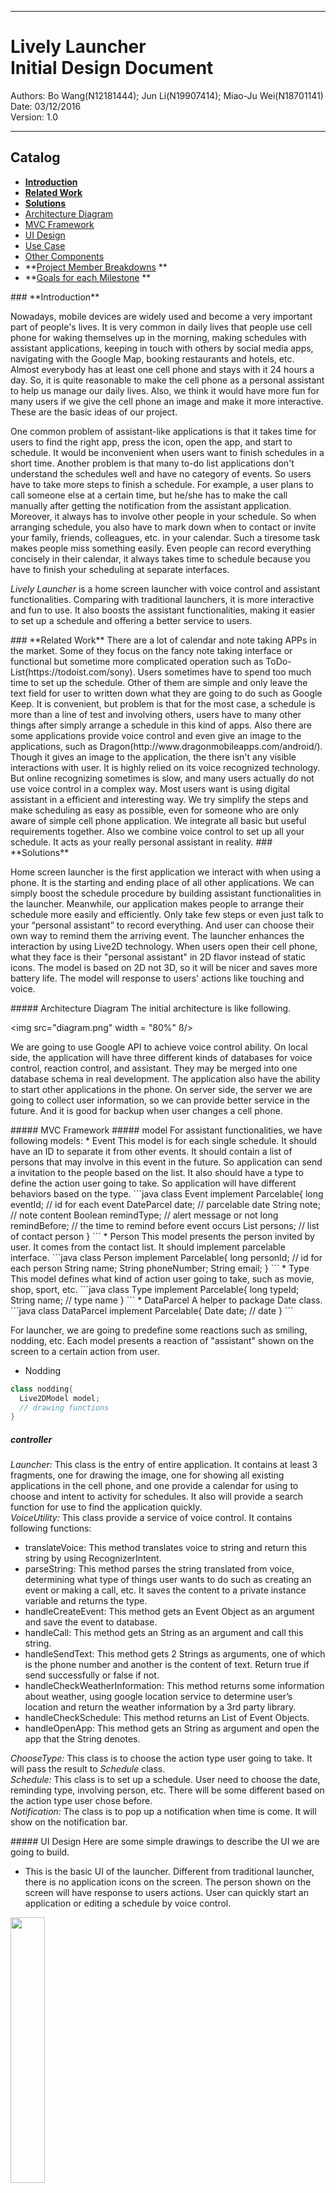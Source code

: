 ***
 # Lively Launcher <br> Initial Design Document
  Authors: Bo Wang(N12181444); Jun Li(N19907414); Miao-Ju Wei(N18701141)  
  Date: 03/12/2016  
  Version: 1.0  
***

 ## Catalog
 * **<a href="#Introduction">Introduction</a>**
 * **<a href="#RelatedWork">Related Work</a>**
 * **<a href="#Solutions">Solutions</a>**
  * <a href="#ArchitectureDiagram">Architecture Diagram</a>
  * <a href="#Framework">MVC Framework</a>
  * <a href="#UIDesign">UI Design</a>
  * <a href="#UseCase">Use Case</a>
  * <a href="#OtherComponents">Other Components</a>
 * **<a href = "#ProjectMemberBreakdowns">Project Member Breakdowns</a> **
 * **<a href = "#Goals">Goals for each Milestone</a> **


 <span id = "Introduction"/>  
 ### **Introduction**

 Nowadays, mobile devices are widely used and become a very important part of people's lives. It is very common in daily lives that people use cell phone for waking themselves up in the morning, making schedules with assistant applications, keeping in touch with others by social media apps, navigating with the Google Map, booking restaurants and hotels, etc. Almost everybody has at least one cell phone and stays with it 24 hours a day. So, it is quite reasonable to make the cell phone as a personal assistant to help us manage our daily lives. Also, we think it would have more fun for many users if we give the cell phone an image and make it more interactive. These are the basic ideas of our project.

 One common problem of assistant-like applications is that it takes time for users to find the right app, press the icon, open the app, and start to schedule. It would be inconvenient when users want to finish schedules in a short time. Another problem is that many to-do list applications don't understand the schedules well and have no category of events. So users have to take more steps to finish a schedule. For example, a user plans to call someone else at a certain time, but he/she has to make the call manually after getting the notification from the assistant application. Moreover, it always has to involve other people in your schedule. So when arranging schedule, you also have to mark down when to contact or invite your family, friends, colleagues, etc. in your calendar. Such a tiresome task makes people miss something easily. Even people can record everything concisely in their calendar, it always takes time to schedule because you have to finish your scheduling at separate interfaces.

 *Lively Launcher* is a home screen launcher with voice control and assistant functionalities. Comparing with traditional launchers, it is more interactive and fun to use.  It also boosts the assistant functionalities, making it easier to set up a schedule and offering a better service to users.


<span id = "RelatedWork"/>
 ### **Related Work**  
 There are a lot of calendar and note taking APPs in the market. Some of they focus on the fancy note taking interface or functional but sometime more complicated operation such as ToDo-List(https://todoist.com/sony). Users sometimes have to spend too much time to set up the schedule. Other of them are simple and only leave the text field for user to written down what they are going to do such as Google Keep. It is convenient, but problem is that for the most case, a schedule is more than a line of test and involving others, users have to many other things after simply arrange a schedule in this kind of apps.  
 Also there are some applications provide voice control and even give an image to the applications, such as Dragon(http://www.dragonmobileapps.com/android/). Though it gives an image to  the application, the there isn't any visible interactions with user. It is highly relied on its voice recognized technology. But online recognizing sometimes is slow, and many users actually do not use voice control in a complex way.  
 Most users want is using digital assistant in a efficient and interesting way. We try simplify the steps and make scheduling as easy as possible, even for someone who are only aware of simple cell phone application. We integrate all basic but useful requirements together. Also we combine voice control to set up all your schedule. It acts as your really personal assistant in reality.

<span id = "Solutions"/>
 ### **Solutions**

 Home screen launcher is the first application we interact with when using a phone. It is the starting and ending place of all other applications. We can simply boost the schedule procedure by building assistant functionalities in the launcher. Meanwhile, our application makes people to arrange their schedule more easily and efficiently. Only take few steps or even just talk to your “personal assistant” to record everything. And user can choose their own way to remind them the arriving event. The launcher enhances the interaction by using Live2D technology. When users open their cell phone, what they face is their "personal assistant" in 2D flavor instead of static icons. The model is based on 2D not 3D, so it will be nicer and saves more battery life. The model will response to users' actions like touching and voice.

 <span id = "ArchitectureDiagram"/>
 ##### Architecture Diagram  
  The initial architecture is like following.

  <img src="diagram.png" width = "80%"  ß/>  

  We are going to use Google API to achieve voice control ability. On local side, the application will have three different kinds of databases for voice control, reaction control, and assistant. They may be merged into one database schema in real development. The application also have the ability to start other applications in the phone. On server side, the server we are going to collect user information, so we can provide better service in the future. And it is good for backup when user changes a cell phone.  

 <span id = "Framework"/>
 ##### MVC Framework  
 ##### model
 For assistant functionalities, we have following models:
 * Event  
   This model is for each single schedule. It should have an ID to separate it from other events. It should contain a list of persons that may involve in this event in the future. So application can send a invitation to the people based on the list. It also should have a type to define the action user going to take. So application will have different behaviors based on the type.
   ```java
   class Event implement Parcelable{
     long eventId; // id for each event
     DateParcel date; // parcelable date
     String note; // note content
     Boolean remindType; // alert message or not
     long remindBefore; // the time to remind before event occurs
     List<Person> persons; // list of contact person
   }
   ```
 * Person   
   This model presents the person invited by user. It comes from the contact list. It should implement parcelable interface.
   ```java
   class Person implement Parcelable{
      long personId; // id for each person
      String name;
      String phoneNumber;
      String email;
   }
   ```
 * Type  
   This model defines what kind of action user going to take, such as movie, shop, sport, etc.
   ```java
   class Type implement Parcelable{
      long typeId;
      String name; // type name
   }
   ```
 * DataParcel  
   A helper to package Date class.
   ```java
   class DataParcel implement Parcelable{
      Date date; // date
   }
   ```  


 For launcher, we are going to predefine some reactions such as smiling, nodding, etc. Each model presents a reaction of "assistant" shown on the screen to a certain action from user.
 * Nodding
 ```java
 class nodding{
   Live2DModel model;
   // drawing functions
 }
 ```


   ##### controller
   *Launcher:* This class is the entry of entire application. It contains at least 3 fragments, one for drawing the image, one for showing all existing applications in the cell phone, and one provide a calendar for using to choose and intent to activity for schedules. It also will provide a search function for use to find the application quickly.  
   *VoiceUtility:* This class provide a service of voice control. It contains following functions:
  * translateVoice: This method translates voice to string and return this string by using RecognizerIntent.  
  * parseString: This method parses the string translated from voice, determining what type of things user wants to do such as creating an event or making a call, etc. It saves the content to a private instance variable and returns the type.
  * handleCreateEvent: This method gets an Event Object as an argument and save the event to database.
  * handleCall: This method gets an String as an argument and call this string.
  * handleSendText: This method gets 2 Strings as arguments, one of which is the phone number and another is the content of text. Return true if send successfully or false if not.
  * handleCheckWeatherInformation: This method returns some information about weather, using google location service to determine user’s location and return the weather information by a 3rd party library.
  * handleCheckSchedule: This method returns an List of Event Objects.
  * handleOpenApp: This method gets an String as argument and open the app that the String denotes.  


  *ChooseType:* This class is to choose the action type user going to take. It will pass the result to *Schedule* class.  
  *Schedule:* This class is to set up a schedule. User need to choose the date, reminding type, involving person, etc. There will be some different based on the action type user chose before.  
  *Notification:* The class is to pop up a notification when time is come. It will show on the notification bar.


 <span id = "UIDesign"/>
 ##### UI Design
  Here are some simple drawings to describe the UI we are going to build.  

 * This is the basic UI of the launcher. Different from traditional launcher, there is no application icons on the screen. The person shown on the screen will have response to users actions. User can quickly start an application or editing a schedule by voice control.   
  <img src="launcher1.jpg" width = "33%"   />

 * There is a place for user to view and manage all applications in the phone. The application icons will be well sorted. And There will be a row to show the most frequently used applications, so user can manually start the applications quickly.  
  <img src="launcher2.jpg" width = "33%"  />  

 * When we start to make a schedule. The launcher will show a calendar for user to pick up a date.  
  <img src="launcher3.jpg" width ="33%" />  

 * We also have a good category of actions. So user can simply click the things they are going to do. And application will lead user to finish the schedule without additional tiresome steps.    
  <img src = "Picture1.png" width = "33%"  /> --->
  <img src = "Picture2.png" width = "33%"  />  

<span id = "UseCase"/>
 ##### Use Case
 As a launcher, it has two layers, the first one is for the Live2D Model, the second one for basic launcher functions. In the first layer, when user touch the screen, the Live2D Model's eye will follow the user's finger. when user touch the model, it will smiling. When user finish a schedule and return back to the launcher, it will nodding. In the second layer, it will support basic functions such as showing all the existing applications, showing 5 the most frequently used applications, searching applications in search bar.  
 For assistant functionalities, When making personal scheduling, user can arrange all other related event at one time. For example, people may want to schedule at a specific time range to give a phone call or text to someone. In this case, user can select the “contact” category, choose the contact person from their contact list, and then just set when to invoke the reminder. Upon the reminding time, it will trigger the alert message where user can dial the contact person right away.  
 In your schedule, you may want to book a time to have some sports, but you may want to involve some of your friends to your activity. In this situation, you can select at the activity category, choose the friend you want to invite from your contact list, then you can invite your friend when making your schedule.   
 Sometimes you may want to schedule a time to watch movies. If you select the movie category, after you finish your scheduling you can go to the movie website directly in you calendar. You do not have to go back to your web browser each time. You can check related information in your calendar.  
 When using voice control:

| Process    | Result     |
| :------------- | :------------- |
| [Create an event by voice] Main View -> user holds the button and says like “Create a event” -> AI responses “When will your event begin?” -> user says “Three PM” -> AI responses “OK. when will it end?” -> user says “Five PM” -> AI responses “OK. What is your event about?” -> user says “Watch movie”-> AI responses “OK. Where will you go for a movie?” -> user says “Times Square.” -> AI responses “Got it. Who will go with you?” -> user says “Tom and Lily.” -> AI responses “OK. So you want to create an event that watch a movie from Three PM to Five PM with Tom and Lily at Times Square. Is this right?” -> user can say “Yes.” to confirm if there is nothing wrong, or “No.” to remind AI that something is wrong. User says “No.” -> AI response “So what information do you want to revise? Location, time or something else?” -> user can say “Location.” or something like that. -> AI response “OK. Where will you go for a movie?” -> … -> “When do you want me to remind you?” -> … -> Until finished.| Create an event.|
|[Create an event by voice] Main View -> user holds the button and says like “Create a event that go to the Sunset Park at three PM with Tom and Lily” -> AI response “OK. You want to create an event that go to the Sunset Park at Three PM with Tom and Lily. Is that right?” -> user can revise like above or just says “Yes.” if everything is correct. -> AI responses “When do you want me to remind you?” -> …-> Until finished. |Create an event.|
|[make a call] Main View -> user holds the button and says “Call Tom.” -> AI responses “I found Tom in your contact book, do you want to make a call to Tom now?” -> user says “Yes.” -> Make a call.|Make a call.|
|[make a call] Main View -> user holds the button and says “Call 1234567890” -> AI responses “Do you want to make a call to 1234567890 now?” -> user says “Yes.” -> Make a call.|Make a call.|
|[send a message] Main View -> user holds the button and says “Send a message to Tom that I will arrive at three PM.” -> AI response “OK. I found Tom in your contact book and here is what you want to send: ‘I will arrive at three PM’. Is that right?” -> user responses “Yes.” -> message sent.|Send a message.|
|[open an app] Main View -> user holds the button and says “Open music.” -> Open music if found this app. If not found, AI response “App not found.”|Open an app.|
|[check the schedule] Main View -> user holds the button and says “Check my schedule” -> AI responses with a calendar “You have one event today: watch movie with Tom and Lily at three PM at Times Square. I will remind you one hour before that begins.”|Check the schedule.|
|[weather information] Main View -> user holds the button and says “How’s the weather today?” -> AI responses “It’s going to be sunny today, 57 degree to 70 degree, good temperature for outside activities!”|Weather information.|
|......|......|


<span id = "OtherComponents"/>
 ##### Other Components  
 All database operations will be put into DAO a package. The temporary schema is shown as *model* part in this document. The third party library we are going to use is Google speech API (https://www.google.com/intl/en/chrome/demos/speech.html) and Live2D (http://www.live2d.com/en/).  

<span id="ProjectMemberBreakdowns"/>
  ### **Project Member Breakdowns**
  Bo Wang: launcher implementation<br/>
  Jun Li: voice control<br/>
  Miao-Ju Wei: assistant functionalities  


<span id="Goals"/>
  ### **Goals for each Milestone**  
  * 03/28/2016 - The project temporary divide into three parts. Each part should have a prototype, at least running well separately. We should figure out what else we need which is missed in initial design document and have a more precise breakdowns.
  * 04/18/2016 - In-class Demo. Each part of application can running as whole well. Some details needs to improve. Start to improve UI.
  * 04/30/2016 - Application runs well as a whole. Prepare for documents.
  * 05/09/2016 - Poster Presentation.
  * 05/16/2016 - Final Design documents Due.
